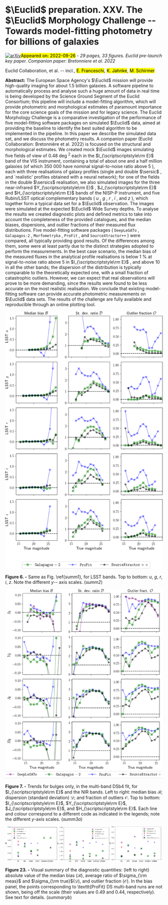 <div class="macros" style="visibility:hidden;">
$\newcommand{\ensuremath}{}$
$\newcommand{\xspace}{}$
$\newcommand{\object}[1]{\texttt{#1}}$
$\newcommand{\farcs}{{.}''}$
$\newcommand{\farcm}{{.}'}$
$\newcommand{\arcsec}{''}$
$\newcommand{\arcmin}{'}$
$\newcommand{\ion}[2]{#1#2}$
$\newcommand{\textsc}[1]{\textrm{#1}}$
$\newcommand{\hl}[1]{\textrm{#1}}$
$\newcommand{\footnote}[1]{}$
$\newcommand{\sersics}{Sérsic }$
$\newcommand{\bts}{{\rm b}/{\rm t} }$
$\newcommand{\bt}{{\rm b}/{\rm t}}$
$\newcommand{\btm}{{\rm b}/{\rm t}}$
$\newcommand{\sersic}{Sérsic}$</div>

<div class="macros" style="visibility:hidden;">
$\newcommand{\ensuremath}{}$
$\newcommand{\xspace}{}$
$\newcommand{\object}[1]{\texttt{#1}}$
$\newcommand{\farcs}{{.}''}$
$\newcommand{\farcm}{{.}'}$
$\newcommand{\arcsec}{''}$
$\newcommand{\arcmin}{'}$
$\newcommand{\ion}[2]{#1#2}$
$\newcommand{\textsc}[1]{\textrm{#1}}$
$\newcommand{\hl}[1]{\textrm{#1}}$
$\newcommand{\footnote}[1]{}$
$\newcommand{\sersics}{Sérsic }$
$\newcommand{\bts}{{\rm b}/{\rm t} }$
$\newcommand{\bt}{{\rm b}/{\rm t}}$
$\newcommand{\btm}{{\rm b}/{\rm t}}$
$\newcommand{\sersic}{Sérsic}$</div>



<div id="title">

# $\Euclid$ preparation. XXV. The $\Euclid$ Morphology Challenge -- Towards model-fitting photometry for billions of galaxies

</div>
<div id="comments">

[![arXiv](https://img.shields.io/badge/arXiv-2209.12906-b31b1b.svg)](https://arxiv.org/abs/2209.12906)<mark>Appeared on: 2022-09-26</mark> - _29 pages, 33 figures. Euclid pre-launch key paper. Companion paper: Bretonniere et al. 2022_

</div>
<div id="authors">

Euclid Collaboration, et al. -- incl., <mark><mark>E. Franceschi</mark></mark>, <mark><mark>K. Jahnke</mark></mark>, <mark><mark>M. Schirmer</mark></mark>

</div>
<div id="abstract">

**Abstract:** The European Space Agency's $\Euclid$ mission will provide high-quality imaging for about $1.5$ billion galaxies. A software pipeline to automatically process and analyse such a huge amount of data in real time is being developed by the Science Ground Segment of the Euclid Consortium; this pipeline will include a model-fitting algorithm, which will provide photometric and morphological estimates of paramount importance for the core science goals of the mission and for legacy science.   The Euclid Morphology Challenge is a comparative investigation of the performance of five model-fitting software packages on simulated $\Euclid$ data, aimed at providing the baseline to identify the best suited algorithm to be implemented in the pipeline. In this paper we describe the simulated data set, and we discuss the photometry results. A companion paper (Euclid Collaboration: Bretonnière et al. 2022) is focused on the structural and morphological estimates.   We created mock $\Euclid$ images simulating five fields of view of 0.48 deg $^2$ each in the $I_{\scriptscriptstyle\rm E}$ band of the VIS instrument, containing a total of about one and a half million galaxies (of which 350 000 have nominal signal-to-noise ratio above $5$ ), each with three realisations of galaxy profiles (single and double $\sersic$ , and `realistic' profiles obtained with a neural network); for one of the fields in the double $\sersics$ realisation, we also simulated images for the three near-infrared $Y_{\scriptscriptstyle\rm E}$ , $J_{\scriptscriptstyle\rm E}$ and $H_{\scriptscriptstyle\rm E}$ bands of the NISP-P instrument, and five Rubin/LSST optical complementary bands ( $u$ , $g$ , $r$ , $i$ , and $z$ ), which together form a typical data set for a $\Euclid$ observation. The images were simulated at the expected $\Euclid$ Wide Survey depths. To analyse the results we created diagnostic plots and defined metrics to take into account the completeness of the provided catalogues, and the median biases, dispersions, and outlier fractions of their measured flux distributions.   Five model-fitting software packages ( $\texttt{DeepLeGATo}$ , $\texttt{Galapagos-2}$ , $\texttt{Morfometryka}$ , $\texttt{ProFit}$ , and $\texttt{SourceXtractor++}$ ) were compared, all typically providing good results. Of the differences among them, some were  at least partly due to the distinct strategies adopted to perform the measurements. In the best case scenario, the median bias of the measured fluxes in the analytical profile realisations is below 1 \% at signal-to-noise ratio above 5 in $I_{\scriptscriptstyle\rm E}$ , and above 10 in all the other bands; the dispersion of the distribution is typically comparable to the theoretically expected one, with a small fraction of catastrophic outliers. However, we can expect that real observations will prove to be more demanding, since the results were found to be less accurate on the most realistic realisation.   We conclude that existing model-fitting software can provide accurate photometric measurements on $\Euclid$ data sets. The results of the challenge are fully available and reproducible through an online plotting tool.

</div>

<div id="div_fig1">

<img src="tmp_2209.12906/./figs/results/totglob_multiband2.png" alt="Fig6" width="100%"/>

**Figure 6. -** Same as Fig. \ref{summ1}, for LSST bands. Top to bottom: $u$, $g$, $r$, $i$, $z$. Note the different $y$-- axis scales. (*summ2*)

</div>
<div id="div_fig2">

<img src="tmp_2209.12906/./figs/results/totglob_multiband1_B.png" alt="Fig7" width="100%"/>

**Figure 7. -** Trends for bulges only, in the multi-band DSb4 fit, for $I_{\scriptscriptstyle\rm E}$ and the NIR bands. Left to right: median bias $\mathcal{B}$; dispersion (standard deviation) $\mathcal{D}$; and fraction of outliers $\mathcal{O}$. Top to bottom: $I_{\scriptscriptstyle\rm E}$, $Y_{\scriptscriptstyle\rm E}$, $J_{\scriptscriptstyle\rm E}$, and $H_{\scriptscriptstyle\rm E}$. Each line and colour correspond to a different code as indicated in the legends; note the different $y$-axis scales. (*summ3a*)

</div>
<div id="div_fig3">

<img src="tmp_2209.12906/./figs/results/summary_aB.png" alt="Fig23.1" width="33%"/><img src="tmp_2209.12906/./figs/results/summary_aD.png" alt="Fig23.2" width="33%"/><img src="tmp_2209.12906/./figs/results/summary_aO.png" alt="Fig23.3" width="33%"/>

**Figure 23. -** Visual summary of the diagnostic quantities: (left to right) absolute value of the median bias ($\mathcal{B}$), average ratio of $\sigma_{\rm meas}$ and $\sigma_{\rm true}$($\mathcal{D}$), and outlier fraction ($\mathcal{O}$). In the bias panel, the points corresponding to \texttt{ProFit} DS multi-band runs are not shown, being off the scale (their values are 0.49 and 0.44, respectively). See text for details. (*summaryb*)

</div>